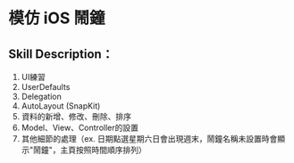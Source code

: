 # 模仿 iOS 鬧鐘

## Skill Description：
1. UI練習
2. UserDefaults
3. Delegation
4. AutoLayout (SnapKit)
5. 資料的新增、修改、刪除、排序
6. Model、View、Controller的設置
7. 其他細節的處理（ex. 日期點選星期六日會出現週末，鬧鐘名稱未設置時會顯示"鬧鐘"，主頁按照時間順序排列）







